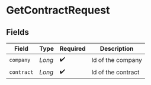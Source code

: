# GetContractRequest


## Fields

| Field              | Type               | Required           | Description        |
| ------------------ | ------------------ | ------------------ | ------------------ |
| `company`          | *Long*             | :heavy_check_mark: | Id of the company  |
| `contract`         | *Long*             | :heavy_check_mark: | Id of the contract |